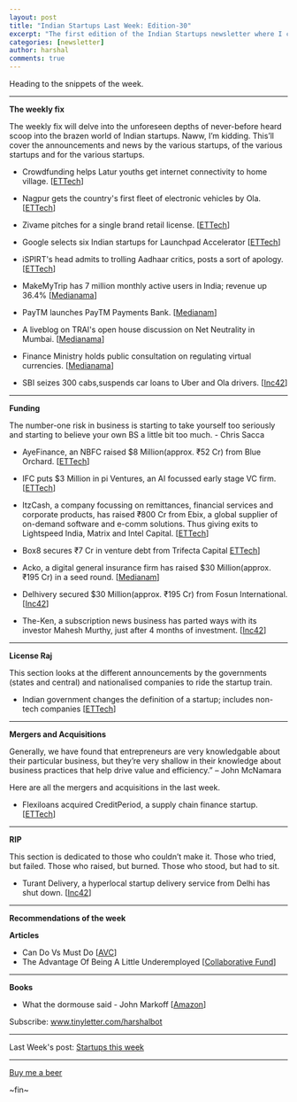 ```yaml
---
layout: post
title: "Indian Startups Last Week: Edition-30"
excerpt: "The first edition of the Indian Startups newsletter where I curate the what went down in the ecosystem last week."
categories: [newsletter]
author: harshal
comments: true
---
```

Heading to the snippets of the week.

***

**The weekly fix**

The weekly fix will delve into the unforeseen depths of never-before heard scoop into the brazen world of Indian startups. Naww, I’m kidding. This’ll cover the announcements and news by the various startups, of the various startups and for the various startups. 

* Crowdfunding helps Latur youths get internet connectivity to home village. [[ETTech](http://tech.economictimes.indiatimes.com/news/technology/crowdfunding-helps-latur-youths-get-internet-connectivity-to-home-village/58867432)]

* Nagpur gets the country's first fleet of electronic vehicles by Ola. [[ETTech](http://tech.economictimes.indiatimes.com/news/internet/nagpur-gets-indias-first-electric-fleet/58866331)]

* Zivame pitches for a single brand retail license.  [[ETTech](http://tech.economictimes.indiatimes.com/news/startups/zivame-too-pitches-for-single-brand-retail-licence/58851580)]

* Google selects six Indian startups for Launchpad Accelerator [[ETTech](http://tech.economictimes.indiatimes.com/news/startups/google-selects-six-indian-startups-for-launchpad-accelerator/58834882)]
* iSPIRT's head admits to trolling Aadhaar critics, posts a sort of apology. [[ETTech](http://tech.economictimes.indiatimes.com/news/people/ispirts-sharad-sharma-admits-to-trolling-aadhaar-critics-apologizes/58810123)]
* MakeMyTrip has 7 million monthly active users in India; revenue up 36.4% [[Medianama](http://www.medianama.com/2017/05/223-makemytrip-earnings-march-2017/)]
* PayTM launches PayTM Payments Bank. [[Medianam](http://www.medianama.com/2017/05/223-on-the-paytm-payments-bank-launch-online-vs-offline-transaction-fees-kyc-and-more/)] 
* A liveblog on TRAI's open house discussion on Net Neutrality in Mumbai. [[Medianama](http://www.medianama.com/2017/05/223-live-trais-net-neutrality-open-house-discussion-mumbai/)]
* Finance Ministry holds public consultation on regulating virtual currencies. [[Medianama](http://www.medianama.com/2017/05/223-virtual-currencies-consultation/)]
* SBI seizes 300 cabs,suspends car loans to Uber and Ola drivers. [[Inc42](https://inc42.com/buzz/sbi-ola-uber-cab/)]

***

**Funding**

The number-one risk in business is starting to take yourself too seriously and starting to believe your own BS a little bit too much. - Chris Sacca

* AyeFinance, an NBFC raised $8 Million(approx. ₹52 Cr) from Blue Orchard. [[ETTech](http://tech.economictimes.indiatimes.com/news/corporate/aye-finance-gets-8m-from-global-impact-investment-manager-blue-orchard/58834478)]

* IFC puts $3 Million in pi Ventures, an AI focussed early stage VC firm.
[[ETTech](http://tech.economictimes.indiatimes.com/news/startups/ifc-invests-3m-in-ai-focused-fund-pi-ventures/58834367)]

* ItzCash, a company focussing on remittances, financial services and corporate products, has raised ₹800 Cr from Ebix, a global supplier of on-demand software and e-comm solutions. Thus giving exits to Lightspeed India, Matrix and Intel Capital.  [[ETTech](http://tech.economictimes.indiatimes.com/news/internet/itzcash-raises-rs-800-cr-from-ebix-giving-exit-to-matrix-intel-capital-lightspeed/58825390)] 

* Box8 secures ₹7 Cr in venture debt from Trifecta Capital
[ETTech](http://tech.economictimes.indiatimes.com/news/startups/box8-secures-rs-7-cr-venture-debt-from-trifecta-capital-as-part-of-its-rs-50-cr-series-b-funding/58809889)]

* Acko, a digital general insurance firm has raised $30 Million(approx. ₹195 Cr) in a seed round. [[Medianam](http://www.medianama.com/2017/05/223-acko-general-insurance/)]
* Delhivery secured $30 Million(approx. ₹195 Cr) from Fosun International. [[Inc42](https://inc42.com/buzz/delhivery-funding-fosun/)]
* The-Ken, a subscription news business has parted ways with its investor Mahesh Murthy, just after 4 months of investment. [[Inc42](https://inc42.com/buzz/the-ken-mahesh-murthy/)]

***

**License Raj**

This section looks at the different announcements by the governments (states and central) and nationalised companies to ride the startup train.

* Indian government changes the definition of a startup; includes non-tech companies [[ETTech](http://tech.economictimes.indiatimes.com/news/startups/to-boost-entrepreneurship-indian-govt-broadens-startup-definition/58851304)]





***

**Mergers and Acquisitions**

Generally, we have found that entrepreneurs are very knowledgable about their particular business, but they’re very shallow in their knowledge about business practices that help drive value and efficiency.” – John McNamara

Here are all the mergers and acquisitions in the last week.

* Flexiloans acquired CreditPeriod, a supply chain finance startup. [[ETTech](https://inc42.com/buzz/flexiloans-acquires-creditperiod/)]



***

**RIP**

This section is dedicated to those who couldn’t make it. Those who tried, but failed. Those who raised, but burned. Those who stood, but had to sit.

* Turant Delivery, a hyperlocal startup delivery service from Delhi has shut down. [[Inc42](https://www.vccircle.com/exclusive-b2b-logistics-startup-turant-delivery-shuts-shop/)]

***

**Recommendations of the week**

**Articles**

* Can Do Vs Must Do [[AVC](http://avc.com/2017/05/can-do-vs-must-do/?utm_content=buffer0aef0&utm_medium=social&utm_source=twitter.com&utm_campaign=buffer)]
* The Advantage Of Being A Little Underemployed  [[Collaborative Fund](http://www.collaborativefund.com/blog/the-advantage-of-being-a-little-bit-underemployed/)]

***

**Books**

* What the dormouse said - John Markoff [[Amazon](https://www.amazon.in/What-Dormouse-Said-Counterculture-ComputerIndustry/dp/0143036769/ref=as_li_ss_tl?_encoding=UTF8&portal-device-attributes=desktop&qid=1495944697&ref_=tmm_pap_swatch_0&sr=8-1&linkCode=ll1&tag=harshalbot-21&linkId=a191ed60ae79b0db96119afb3365a684)]



Subscribe: www.tinyletter.com/harshalbot

***

Last Week's post: [Startups this week](https://www.reddit.com/r/india/comments/69poiv/indian_startups_last_week_1st_to_7th_may/?utm_content=title&utm_medium=user&utm_source=reddit)

***

[Buy me a beer](https://www.instamojo.com/harshalbot/indian-startups-last-week-buy-me-a-beer/?ref=store)

~fin~